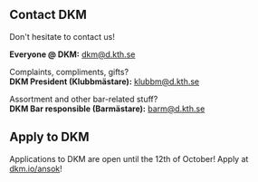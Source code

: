 ## Contact DKM
Don't hesitate to contact us!

**Everyone @ DKM:** [dkm@d.kth.se](mailto:dkm@d.kth.se)  

Complaints, compliments, gifts?</br>
**DKM President (Klubbmästare):**  [klubbm@d.kth.se](mailto:klubbm@d.kth.se)

Assortment and other bar-related stuff?</br>
**DKM Bar responsible (Barmästare):** [barm@d.kth.se](mailto:barm@d.kth.se)

## Apply to DKM
Applications to DKM are open until the 12th of October! Apply at [dkm.io/ansok](www.dkm.io/ansok)!
